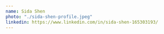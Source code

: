 ```yaml
---
name: Sida Shen
photo: "./sida-shen-profile.jpeg"
linkedin: https://www.linkedin.com/in/sida-shen-165303193/
---
```

